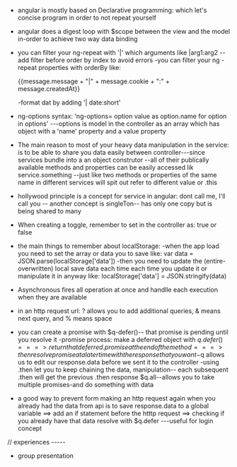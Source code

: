 * angular is mostly based on Declarative programming: which let's concise program in order to not repeat yourself

* angular does a digest loop with $scope between the view and the model in-order to achieve two way data binding

* you can filter your ng-repeat with '|' which arguments like |arg1:arg2
    --add filter before order by index to avoid errors
    -you can filter your ng -repeat properties with orderBy like:
        <p ng-repeat="message in messages | orderBy : 'createdAt':true ">
        <!-- created order by Date intead of having to do ng-revers in the res.data -->
        {{message.message + "|" + message.cookie + ":" + message.createdAt}} </p>
    -format dat by adding '| date:short'

* ng-options syntax: 'ng-options= option value as option.name for option in options'
        ---options is model in the controller as an array which has object with a 'name' property and a value property

* The main reason to most of your heavy data manipulation in the service: is to be able to share you data easily between controller---since services bundle into a an object construtor --all of their publically available methods and properties can be easily accessed lik service.something
  --just like two methods or properties of the same name in different services will spit out refer to different value  or .this

* hollywood principle is a concept for service in angular: dont call me, I'll call you
    -- another concept is singleTon-- has only one copy but is being shared to many

* When creating a toggle, remember to set in the controller as: true or false

* the main things to remember about localStorage:
    -when the app load you need to set the array or data you to save like:
      var data = JSON.parse(localStorage['data'])
    -then you need to update the (entire-overwritten) local save data each time each time you update it or manipulate it in anyway like: localStorage['data'] = JSON.stringify(data)

* Asynchronous fires all operation at once and handlle each execution when they are available

* in an http request url: ? allows you to add additional queries, & means next query, and % means space

* you can create a promise with $q-defer()-- that promise is pending until you resolve it
  -promise process: make a deferred object with $q.defer() ===> return that deferred.promise at the end of the method ===> then resolve promise at a later time with the response that you want
  -$q  allows us to edit our response.data before we sent it to the controller
  -using .then let you to keep chaining the data, manipulation-- each subsequent .then will get the previous .then response
  $q.all--allows you to take multiple promises-and do something with data

* a good way to prevent form making an http request again when you already had the data from api is to save response.data to a global variable ==> add an if statement before the htttp request ==> checking if you already have that data resolve with $q.defer ---useful for login concept



// experiences -----

* group presentation

